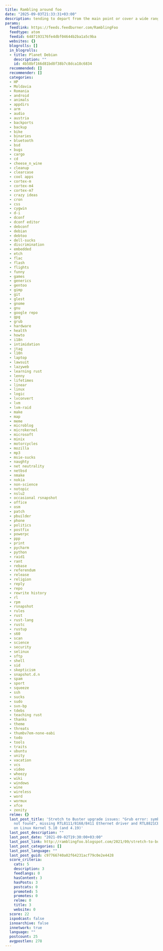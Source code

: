 ```yaml
---
title: Rambling around foo
date: "2025-09-03T21:33:31+03:00"
description: tending to depart from the main point or cover a wide range of subjects
params:
  feedlink: https://feeds.feedburner.com/RamblingFoo
  feedtype: atom
  feedid: 6487193176fe4dbf04644b2ba1a5c9ba
  websites: {}
  blogrolls: []
  in_blogrolls:
  - title: Planet Debian
    description: ""
    id: 4b58bf166d81bd8f38b7c8dca18c6834
  recommended: []
  recommender: []
  categories:
  - HP
  - Moldavia
  - Romania
  - android
  - animals
  - appdirs
  - arm
  - audio
  - austria
  - backports
  - backup
  - bike
  - binaries
  - bluetooth
  - bsd
  - bugs
  - cargo
  - cd
  - cheese_n_wine
  - cleanup
  - clearcase
  - cool apps
  - cortex-m
  - cortex-m4
  - cortex-m7
  - crazy ideas
  - cron
  - css
  - cygwin
  - d-i
  - dconf
  - dconf editor
  - debconf
  - debian
  - debtoo
  - dell-sucks
  - discrimination
  - embedded
  - etch
  - flac
  - flash
  - flights
  - funny
  - games
  - generics
  - gentoo
  - gimp
  - git
  - glest
  - gnome
  - gnu
  - google repo
  - gpg
  - grub
  - hardware
  - health
  - howto
  - i18n
  - intimidation
  - jtag
  - l10n
  - laptop
  - lawsuit
  - lazyweb
  - learning rust
  - lenny
  - lifetimes
  - linear
  - linux
  - logic
  - lvconvert
  - lvm
  - lvm-raid
  - make
  - map
  - meme
  - microblog
  - microkernel
  - microsoft
  - minix
  - motorcycles
  - mozilla
  - mp3
  - msie-sucks
  - naughty
  - net neutrality
  - netbsd
  - nmake
  - nokia
  - non-science
  - notopic
  - nslu2
  - occasional rsnapshot
  - office
  - osm
  - patch
  - pbuilder
  - phone
  - politics
  - postfix
  - powerpc
  - ppp
  - print
  - pycharm
  - python
  - raid1
  - rant
  - rebase
  - referendum
  - release
  - religion
  - reply
  - repo
  - rewrite history
  - rl
  - rpm
  - rsnapshot
  - rules
  - rust
  - rust-lang
  - rustc
  - rustup
  - s60
  - scan
  - science
  - security
  - selinux
  - sftp
  - shell
  - sid
  - skepticism
  - snapshot.d.n
  - spam
  - sport
  - squeeze
  - ssh
  - sucks
  - sudo
  - svn-bp
  - tdebs
  - teaching rust
  - thanks
  - theme
  - threats
  - thumbv7em-none-eabi
  - todo
  - tools
  - traits
  - ubuntu
  - unity
  - vacation
  - vcs
  - video
  - wheezy
  - wiki
  - windows
  - wine
  - wireless
  - word
  - wormux
  - xfce
  - zenity
  relme: {}
  last_post_title: 'Stretch to Buster upgrade issues: "Grub error: symbol ‘grub_is_lockdown’
    not found", missing RTL8111/8168/8411 Ethernet driver and RTL8821CE Wireless adapter
    on Linux Kernel 5.10 (and 4.19)'
  last_post_description: ""
  last_post_date: "2021-09-02T19:30:00+03:00"
  last_post_link: http://ramblingfoo.blogspot.com/2021/09/stretch-to-buster-upgrade-issues-grub.html
  last_post_categories: []
  last_post_language: ""
  last_post_guid: c97766740a02f64231acf79c0e2e4428
  score_criteria:
    cats: 5
    description: 3
    feedlangs: 0
    hasContent: 3
    hasPosts: 3
    postcats: 0
    promoted: 5
    promotes: 0
    relme: 0
    title: 3
    website: 0
  score: 22
  ispodcast: false
  isnoarchive: false
  innetwork: true
  language: ""
  postcount: 25
  avgpostlen: 278
---
```

